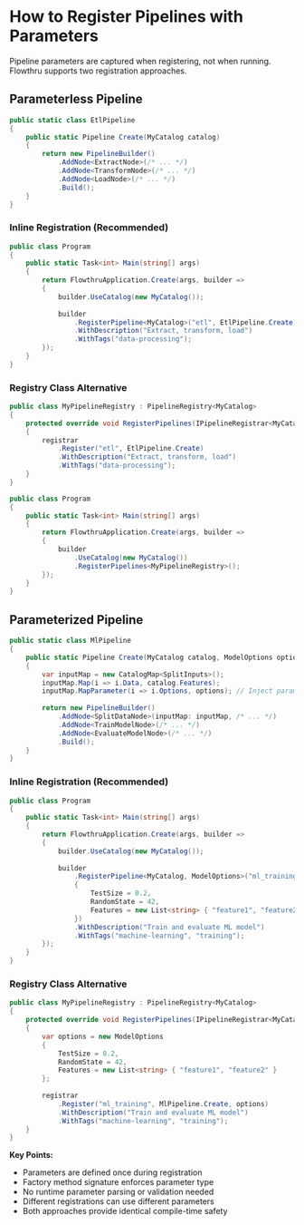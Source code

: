 # How to Register Pipelines with Parameters

Pipeline parameters are captured when registering, not when running. Flowthru supports two registration approaches.

## Parameterless Pipeline

```csharp
public static class EtlPipeline
{
    public static Pipeline Create(MyCatalog catalog)
    {
        return new PipelineBuilder()
            .AddNode<ExtractNode>(/* ... */)
            .AddNode<TransformNode>(/* ... */)
            .AddNode<LoadNode>(/* ... */)
            .Build();
    }
}
```

### Inline Registration (Recommended)

```csharp
public class Program
{
    public static Task<int> Main(string[] args)
    {
        return FlowthruApplication.Create(args, builder =>
        {
            builder.UseCatalog(new MyCatalog());
            
            builder
                .RegisterPipeline<MyCatalog>("etl", EtlPipeline.Create)
                .WithDescription("Extract, transform, load")
                .WithTags("data-processing");
        });
    }
}
```

### Registry Class Alternative

```csharp
public class MyPipelineRegistry : PipelineRegistry<MyCatalog>
{
    protected override void RegisterPipelines(IPipelineRegistrar<MyCatalog> registrar)
    {
        registrar
            .Register("etl", EtlPipeline.Create)
            .WithDescription("Extract, transform, load")
            .WithTags("data-processing");
    }
}

public class Program
{
    public static Task<int> Main(string[] args)
    {
        return FlowthruApplication.Create(args, builder =>
        {
            builder
                .UseCatalog(new MyCatalog())
                .RegisterPipelines<MyPipelineRegistry>();
        });
    }
}
```

## Parameterized Pipeline

```csharp
public static class MlPipeline
{
    public static Pipeline Create(MyCatalog catalog, ModelOptions options)
    {
        var inputMap = new CatalogMap<SplitInputs>();
        inputMap.Map(i => i.Data, catalog.Features);
        inputMap.MapParameter(i => i.Options, options); // Inject parameters
        
        return new PipelineBuilder()
            .AddNode<SplitDataNode>(inputMap: inputMap, /* ... */)
            .AddNode<TrainModelNode>(/* ... */)
            .AddNode<EvaluateModelNode>(/* ... */)
            .Build();
    }
}
```

### Inline Registration (Recommended)

```csharp
public class Program
{
    public static Task<int> Main(string[] args)
    {
        return FlowthruApplication.Create(args, builder =>
        {
            builder.UseCatalog(new MyCatalog());
            
            builder
                .RegisterPipeline<MyCatalog, ModelOptions>("ml_training", MlPipeline.Create, new ModelOptions
                {
                    TestSize = 0.2,
                    RandomState = 42,
                    Features = new List<string> { "feature1", "feature2" }
                })
                .WithDescription("Train and evaluate ML model")
                .WithTags("machine-learning", "training");
        });
    }
}
```

### Registry Class Alternative

```csharp
public class MyPipelineRegistry : PipelineRegistry<MyCatalog>
{
    protected override void RegisterPipelines(IPipelineRegistrar<MyCatalog> registrar)
    {
        var options = new ModelOptions
        {
            TestSize = 0.2,
            RandomState = 42,
            Features = new List<string> { "feature1", "feature2" }
        };
        
        registrar
            .Register("ml_training", MlPipeline.Create, options)
            .WithDescription("Train and evaluate ML model")
            .WithTags("machine-learning", "training");
    }
}
```

**Key Points:**
- Parameters are defined once during registration
- Factory method signature enforces parameter type
- No runtime parameter parsing or validation needed
- Different registrations can use different parameters
- Both approaches provide identical compile-time safety
